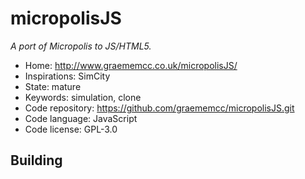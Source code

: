 # micropolisJS

_A port of Micropolis to JS/HTML5._

- Home: http://www.graememcc.co.uk/micropolisJS/
- Inspirations: SimCity
- State: mature
- Keywords: simulation, clone
- Code repository: https://github.com/graememcc/micropolisJS.git
- Code language: JavaScript
- Code license: GPL-3.0

## Building
